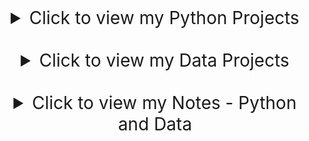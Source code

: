 <details>
  <summary style="text-align: center; font-size: 2em;">Click to view my Python Projects</summary>

  - <a href="https://github.com/Ardit-Islami/Time_Calculator" target="_blank" style="font-weight: bold; font-size: 1.5em; font-family: Georgia;">Project 1 - Time Calculator</a><br>

    <details>
      <summary>View GIF</summary>
      <p align="center">
        <img src="https://ardit-islami.github.io/images/timer_calculator.gif" width="500" height="300" />
      </p>
    </details><br>

    <p style="font-size: 1em;">Challenges and Lessons Learnt</p>
      <ul>
        <li>Make sure to break down a given task into the simplest components possible and build upwards.</li>
        <li>Always research cleaner ways to execute smaller ideas, for example using %60, %12 instead bloating code with if/else statements</li>
        <li>Store your simplest components, so you cna easily access and edit down your procedurial chain.</li>
      </ul>
    
  - <a href="https://github.com/Ardit-Islami/Arithmetic_Formatter/" target="_blank" style="font-weight: bold; font-size: 1.5em; font-family: Georgia;">Project 2 - Arithmetic Formatter</a><br>

    <details>
      <summary>View GIF</summary>
      <p align="center">
        <img src="https://ardit-islami.github.io/images/Arithmetic_GIF.gif" width="500" height="300" />
      </p>
    </details><br>

    <p style="font-size: 1em;">Challenges and Lessons Learnt</p>
      <ul>
        <li>Try/Except is a powerful tool, especially so for error handling, but needs careful usage.</li>
        <li>Formatting based on conditionals and making strings print a certain way to meet required criteria for the challenge proved quite tricky.</li>
        <li>Be careful overusing conditional statements and bloating your code.</li>
      </ul>

</details><br><br>

<details>
  <summary style="text-align: center; font-size: 2em;">Click to view my Data Projects</summary>

  <!-- Any additional notes or projects can go here -->
  - Project 1
  - Project 2
</details><br><br>

<details>
  <summary style="text-align: center; font-size: 2em;">Click to view my Notes - Python and Data</summary>

  <!-- Any additional notes or projects can go here -->
  - Note 1
  - Note 2
</details>
